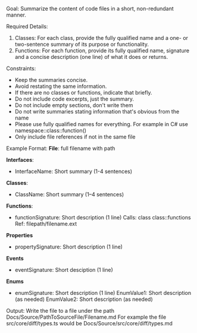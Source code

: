 Goal: Summarize the content of code files in a short, non-redundant manner.

Required Details:

1. Classes: For each class, provide the fully qualified name and a one- or two-sentence summary of its purpose or functionality.
2. Functions: For each function, provide its fully qualified name, signature and a concise description (one line) of what it does or returns.

Constraints:

- Keep the summaries concise.
- Avoid restating the same information.
- If there are no classes or functions, indicate that briefly.
- Do not include code excerpts, just the summary.
- Do not include empty sections, don't write them
- Do not write summaries stating information that's obvious from the name
- Please use fully qualified names for everything. For example in C# use namespace::class::function()
- Only include file references if not in the same file

Example Format:
**File**: full filename with path

**Interfaces**:

- InterfaceName: Short summary (1-4 sentences)

**Classes**:

- ClassName: Short summary (1–4 sentences)

**Functions**:

- functionSignature: Short description (1 line)
  Calls: class class::functions Ref: filepath/filename.ext

**Properties**

- propertySignature: Short description (1 line)

**Events**

- eventSignature: Short desciption (1 line)

**Enums**

- enumSignature: Short description (1 line)
  EnumValue1: Short description (as needed)
  EnumValue2: Short description (as needed)

Output:
Write the file to a file under the path Docs/Source/PathToSourceFile/Filename.md
For example the file src/core/diff/types.ts would be Docs/Source/src/core/diff/types.md
